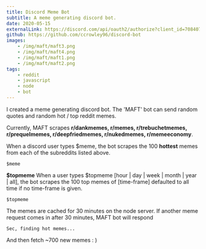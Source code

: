 ```yaml
---
title: Discord Meme Bot
subtitle: A meme generating discord bot.
date: 2020-05-15
externalLink: https://discord.com/api/oauth2/authorize?client_id=708407717349425223&permissions=0&scope=bot
github: https://github.com/ccrowley96/discord-bot
images:
    - /img/maft/maft3.png
    - /img/maft/maft4.png
    - /img/maft/maft1.png
    - /img/maft/maft2.png
tags: 
    - reddit
    - javascript
    - node
    - bot
---
```

I created a meme generating discord bot.  The 'MAFT' bot can send random quotes and random hot / top reddit memes.

Currently, MAFT scrapes **r/dankmemes, r/memes, r/trebuchetmemes, r/prequelmemes, r/deepfriedmemes, r/nukedmemes, r/memeeconomy**.

When a discord user types $meme, the bot scrapes the 100 **hottest** memes from each of the subreddits listed above.

```text/2-3
$meme
```

**$topmeme**
When a user types $topmeme [hour | day | week | month | year | all], the bot scrapes the 100 top memes of [time-frame] defaulted to all time if no time-frame is given.
```text/2-3
$topmeme
```

The memes are cached for 30 minutes on the node server.  If another meme request comes in after 30 minutes, MAFT bot will respond 
```text/2-3
Sec, finding hot memes...
```
And then fetch ~700 new memes :  )